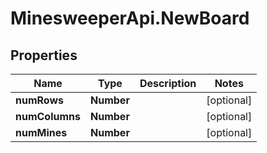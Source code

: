 # MinesweeperApi.NewBoard

## Properties
Name | Type | Description | Notes
------------ | ------------- | ------------- | -------------
**numRows** | **Number** |  | [optional] 
**numColumns** | **Number** |  | [optional] 
**numMines** | **Number** |  | [optional] 


